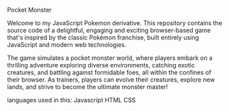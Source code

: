 Pocket Monster

Welcome to my JavaScript Pokemon derivative. This repository contains the source code of a delightful, engaging and exciting browser-based game that's inspired by the classic Pokémon franchise, built entirely using JavaScript and modern web technologies.

The game simulates a pocket monster world, where players embark on a thrilling adventure exploring diverse environments, catching exotic creatures, and battling against formidable foes, all within the confines of their browser. As trainers, players can evolve their creatures, explore new lands, and strive to become the ultimate monster master!

languages used in this:
Javascript
HTML
CSS
